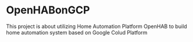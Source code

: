 # OpenHABonGCP
This project is about utilizing Home Automation Platform OpenHAB to build home automation system based on Google Colud Platform

